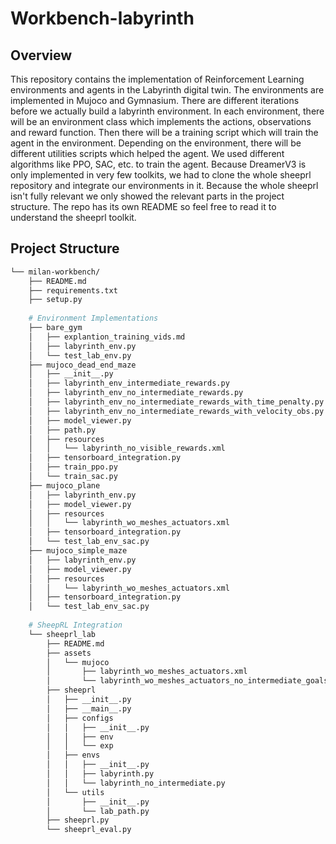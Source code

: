 # Workbench-labyrinth

## Overview

This repository contains the implementation of Reinforcement Learning environments and agents in the Labyrinth digital
twin. The environments are implemented in Mujoco and Gymnasium. There are different iterations before we actually build
a labyrinth environment. In each environment, there will be an environment class which implements the actions,
observations and reward function. Then there will be a training script which will train the agent in the environment.
Depending on the environment, there will be different utilities scripts which helped the agent. We used different
algorithms like PPO, SAC, etc. to train the agent. Because DreamerV3 is only implemented in very few toolkits, we had to
clone the whole sheeprl repository and integrate our environments in it. Because the whole sheeprl isn't fully relevant
we only showed the relevant parts in the project structure. The repo has its own README so feel free to read it to
understand the sheeprl toolkit.

## Project Structure

```sh
└── milan-workbench/
    ├── README.md
    ├── requirements.txt
    ├── setup.py
    
    # Environment Implementations
    ├── bare_gym
    │   ├── explantion_training_vids.md
    │   ├── labyrinth_env.py
    │   └── test_lab_env.py
    ├── mujoco_dead_end_maze
    │   ├── __init__.py
    │   ├── labyrinth_env_intermediate_rewards.py
    │   ├── labyrinth_env_no_intermediate_rewards.py
    │   ├── labyrinth_env_no_intermediate_rewards_with_time_penalty.py
    │   ├── labyrinth_env_no_intermediate_rewards_with_velocity_obs.py
    │   ├── model_viewer.py
    │   ├── path.py
    │   ├── resources
    │   │   └── labyrinth_no_visible_rewards.xml
    │   ├── tensorboard_integration.py
    │   ├── train_ppo.py
    │   └── train_sac.py
    ├── mujoco_plane
    │   ├── labyrinth_env.py
    │   ├── model_viewer.py
    │   ├── resources
    │   │   └── labyrinth_wo_meshes_actuators.xml
    │   ├── tensorboard_integration.py
    │   └── test_lab_env_sac.py
    ├── mujoco_simple_maze
    │   ├── labyrinth_env.py
    │   ├── model_viewer.py
    │   ├── resources
    │   │   └── labyrinth_wo_meshes_actuators.xml
    │   ├── tensorboard_integration.py
    │   └── test_lab_env_sac.py
    
    # SheepRL Integration
    └── sheeprl_lab
        ├── README.md
        ├── assets
        │   └── mujoco
        │       ├── labyrinth_wo_meshes_actuators.xml
        │       └── labyrinth_wo_meshes_actuators_no_intermediate_goals.xml
        ├── sheeprl
        │   ├── __init__.py
        │   ├── __main__.py
        │   ├── configs
        │   │   ├── __init__.py
        │   │   ├── env
        │   │   └── exp
        │   ├── envs
        │   │   ├── __init__.py
        │   │   ├── labyrinth.py
        │   │   └── labyrinth_no_intermediate.py
        │   └── utils
        │       ├── __init__.py
        │       └── lab_path.py
        ├── sheeprl.py
        └── sheeprl_eval.py
```
